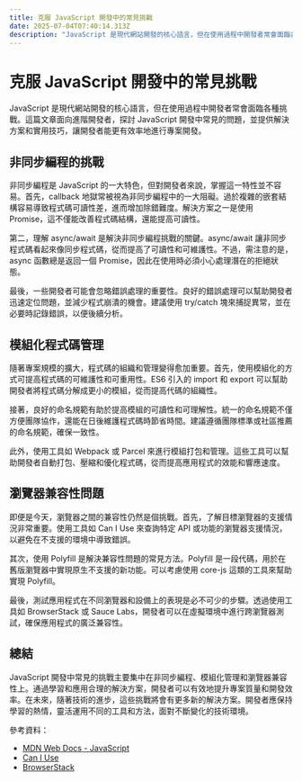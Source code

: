 ```yaml
---
title: 克服 JavaScript 開發中的常見挑戰
date: 2025-07-04T07:40:14.313Z
description: "JavaScript 是現代網站開發的核心語言，但在使用過程中開發者常會面臨各種挑戰。這篇文章面向進階開發者，探討 JavaScript 開發中常見的問題，並提供解決方案和實用技巧，讓開發者能更有效率地進行專案開發。"
---
```


# 克服 JavaScript 開發中的常見挑戰

JavaScript 是現代網站開發的核心語言，但在使用過程中開發者常會面臨各種挑戰。這篇文章面向進階開發者，探討 JavaScript 開發中常見的問題，並提供解決方案和實用技巧，讓開發者能更有效率地進行專案開發。

## 非同步編程的挑戰

非同步編程是 JavaScript 的一大特色，但對開發者來說，掌握這一特性並不容易。首先，callback 地獄常被視為非同步編程中的一大阻礙。過於複雜的嵌套結構容易導致程式碼可讀性差，進而增加除錯難度。解決方案之一是使用 Promise，這不僅能改善程式碼結構，還能提高可讀性。

第二，理解 async/await 是解決非同步編程挑戰的關鍵。async/await 讓非同步程式碼看起來像同步程式碼，從而提高了可讀性和可維護性。不過，需注意的是，async 函數總是返回一個 Promise，因此在使用時必須小心處理潛在的拒絕狀態。

最後，一些開發者可能會忽略錯誤處理的重要性。良好的錯誤處理可以幫助開發者迅速定位問題，並減少程式崩潰的機會。建議使用 try/catch 塊來捕捉異常，並在必要時記錄錯誤，以便後續分析。

## 模組化程式碼管理

隨著專案規模的擴大，程式碼的組織和管理變得愈加重要。首先，使用模組化的方式可提高程式碼的可維護性和可重用性。ES6 引入的 import 和 export 可以幫助開發者將程式碼分解成更小的模組，從而提高代碼的組織性。

接著，良好的命名規範有助於提高模組的可讀性和可理解性。統一的命名規範不僅方便團隊協作，還能在日後維護程式碼時節省時間。建議遵循團隊標準或社區推薦的命名規範，確保一致性。

此外，使用工具如 Webpack 或 Parcel 來進行模組打包和管理。這些工具可以幫助開發者自動打包、壓縮和優化程式碼，從而提高應用程式的效能和響應速度。

## 瀏覽器兼容性問題

即便是今天，瀏覽器之間的兼容性仍然是個挑戰。首先，了解目標瀏覽器的支援情況非常重要。使用工具如 Can I Use 來查詢特定 API 或功能的瀏覽器支援情況，以避免在不支援的環境中導致錯誤。

其次，使用 Polyfill 是解決兼容性問題的常見方法。Polyfill 是一段代碼，用於在舊版瀏覽器中實現原生不支援的新功能。可以考慮使用 core-js 這類的工具來幫助實現 Polyfill。

最後，測試應用程式在不同瀏覽器和設備上的表現是必不可少的步驟。透過使用工具如 BrowserStack 或 Sauce Labs，開發者可以在虛擬環境中進行跨瀏覽器測試，確保應用程式的廣泛兼容性。

## 總結

JavaScript 開發中常見的挑戰主要集中在非同步編程、模組化管理和瀏覽器兼容性上。通過學習和應用合理的解決方案，開發者可以有效地提升專案質量和開發效率。在未來，隨著技術的進步，這些挑戰將會有更多新的解決方案。開發者應保持學習的熱情，靈活運用不同的工具和方法，面對不斷變化的技術環境。

參考資料：
- [MDN Web Docs - JavaScript](https://developer.mozilla.org/zh-TW/docs/Web/JavaScript)
- [Can I Use](https://caniuse.com/)
- [BrowserStack](https://www.browserstack.com/)